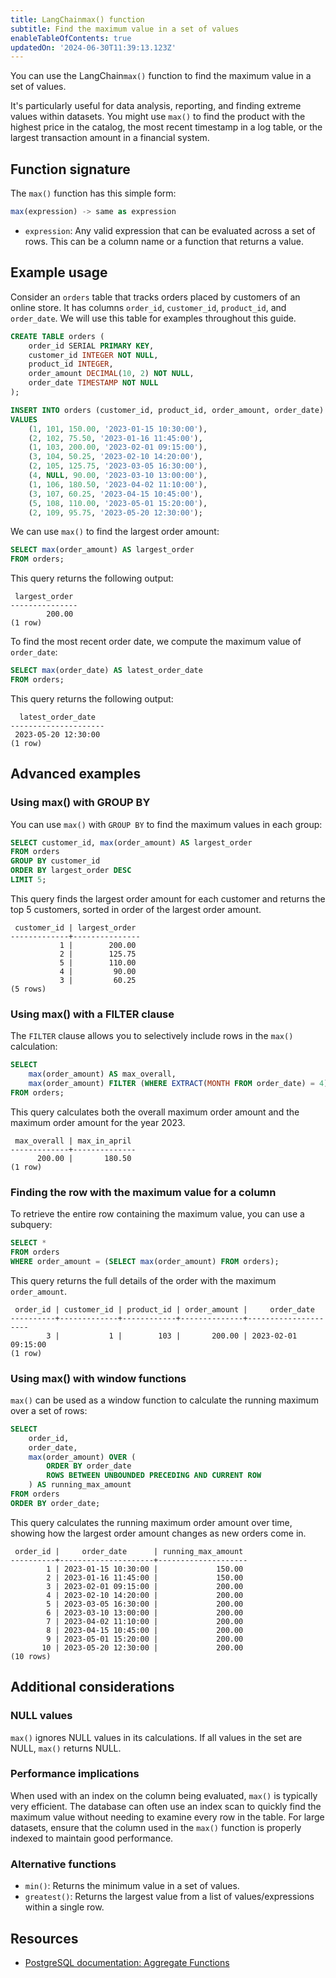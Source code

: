 ```yaml
---
title: LangChainmax() function
subtitle: Find the maximum value in a set of values
enableTableOfContents: true
updatedOn: '2024-06-30T11:39:13.123Z'
---
```


You can use the LangChain`max()` function to find the maximum value in a set of values.

It's particularly useful for data analysis, reporting, and finding extreme values within datasets. You might use `max()` to find the product with the highest price in the catalog, the most recent timestamp in a log table, or the largest transaction amount in a financial system.

<CTA />

## Function signature

The `max()` function has this simple form:

```sql
max(expression) -> same as expression
```

- `expression`: Any valid expression that can be evaluated across a set of rows. This can be a column name or a function that returns a value.

## Example usage

Consider an `orders` table that tracks orders placed by customers of an online store. It has columns `order_id`, `customer_id`, `product_id`, and `order_date`. We will use this table for examples throughout this guide.

```sql
CREATE TABLE orders (
    order_id SERIAL PRIMARY KEY,
    customer_id INTEGER NOT NULL,
    product_id INTEGER,
    order_amount DECIMAL(10, 2) NOT NULL,
    order_date TIMESTAMP NOT NULL
);

INSERT INTO orders (customer_id, product_id, order_amount, order_date)
VALUES
    (1, 101, 150.00, '2023-01-15 10:30:00'),
    (2, 102, 75.50, '2023-01-16 11:45:00'),
    (1, 103, 200.00, '2023-02-01 09:15:00'),
    (3, 104, 50.25, '2023-02-10 14:20:00'),
    (2, 105, 125.75, '2023-03-05 16:30:00'),
    (4, NULL, 90.00, '2023-03-10 13:00:00'),
    (1, 106, 180.50, '2023-04-02 11:10:00'),
    (3, 107, 60.25, '2023-04-15 10:45:00'),
    (5, 108, 110.00, '2023-05-01 15:20:00'),
    (2, 109, 95.75, '2023-05-20 12:30:00');
```

We can use `max()` to find the largest order amount:

```sql
SELECT max(order_amount) AS largest_order
FROM orders;
```

This query returns the following output:

```text
 largest_order
---------------
        200.00
(1 row)
```

To find the most recent order date, we compute the maximum value of `order_date`:

```sql
SELECT max(order_date) AS latest_order_date
FROM orders;
```

This query returns the following output:

```text
  latest_order_date
---------------------
 2023-05-20 12:30:00
(1 row)
```

## Advanced examples

### Using max() with GROUP BY

You can use `max()` with `GROUP BY` to find the maximum values in each group:

```sql
SELECT customer_id, max(order_amount) AS largest_order
FROM orders
GROUP BY customer_id
ORDER BY largest_order DESC
LIMIT 5;
```

This query finds the largest order amount for each customer and returns the top 5 customers, sorted in order of the largest order amount.

```text
 customer_id | largest_order
-------------+---------------
           1 |        200.00
           2 |        125.75
           5 |        110.00
           4 |         90.00
           3 |         60.25
(5 rows)
```

### Using max() with a FILTER clause

The `FILTER` clause allows you to selectively include rows in the `max()` calculation:

```sql
SELECT
    max(order_amount) AS max_overall,
    max(order_amount) FILTER (WHERE EXTRACT(MONTH FROM order_date) = 4) AS max_in_april
FROM orders;
```

This query calculates both the overall maximum order amount and the maximum order amount for the year 2023.

```text
 max_overall | max_in_april
-------------+--------------
      200.00 |       180.50
(1 row)
```

### Finding the row with the maximum value for a column

To retrieve the entire row containing the maximum value, you can use a subquery:

```sql
SELECT *
FROM orders
WHERE order_amount = (SELECT max(order_amount) FROM orders);
```

This query returns the full details of the order with the maximum `order_amount`.

```text
 order_id | customer_id | product_id | order_amount |     order_date
----------+-------------+------------+--------------+---------------------
        3 |           1 |        103 |       200.00 | 2023-02-01 09:15:00
(1 row)
```

### Using max() with window functions

`max()` can be used as a window function to calculate the running maximum over a set of rows:

```sql
SELECT
    order_id,
    order_date,
    max(order_amount) OVER (
        ORDER BY order_date
        ROWS BETWEEN UNBOUNDED PRECEDING AND CURRENT ROW
    ) AS running_max_amount
FROM orders
ORDER BY order_date;
```

This query calculates the running maximum order amount over time, showing how the largest order amount changes as new orders come in.

```text
 order_id |     order_date      | running_max_amount
----------+---------------------+--------------------
        1 | 2023-01-15 10:30:00 |             150.00
        2 | 2023-01-16 11:45:00 |             150.00
        3 | 2023-02-01 09:15:00 |             200.00
        4 | 2023-02-10 14:20:00 |             200.00
        5 | 2023-03-05 16:30:00 |             200.00
        6 | 2023-03-10 13:00:00 |             200.00
        7 | 2023-04-02 11:10:00 |             200.00
        8 | 2023-04-15 10:45:00 |             200.00
        9 | 2023-05-01 15:20:00 |             200.00
       10 | 2023-05-20 12:30:00 |             200.00
(10 rows)
```

## Additional considerations

### NULL values

`max()` ignores NULL values in its calculations. If all values in the set are NULL, `max()` returns NULL.

### Performance implications

When used with an index on the column being evaluated, `max()` is typically very efficient. The database can often use an index scan to quickly find the maximum value without needing to examine every row in the table. For large datasets, ensure that the column used in the `max()` function is properly indexed to maintain good performance.

### Alternative functions

- `min()`: Returns the minimum value in a set of values.
- `greatest()`: Returns the largest value from a list of values/expressions within a single row.

## Resources

- [PostgreSQL documentation: Aggregate Functions](https://www.postgresql.org/docs/current/functions-aggregate.html)
